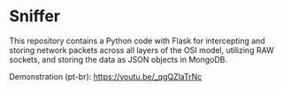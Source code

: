 # Sniffer
This repository contains a Python code with Flask for intercepting and storing network packets across all layers of the OSI model, utilizing RAW sockets, and storing the data as JSON objects in MongoDB.

Demonstration (pt-br): https://youtu.be/_qgQZlaTrNc
